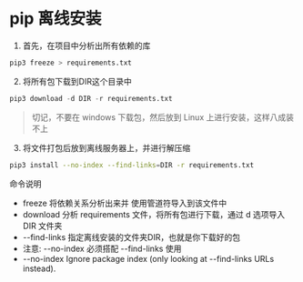 # pip 离线安装

1. 首先，在项目中分析出所有依赖的库

  ```python
  pip3 freeze > requirements.txt
  ```

2. 将所有包下载到DIR这个目录中

  ```python
  pip3 download -d DIR -r requirements.txt
  ```

  > 切记，不要在 windows 下载包，然后放到 Linux 上进行安装，这样八成装不上

3. 将文件打包后放到离线服务器上，并进行解压缩

  ```bash
  pip3 install --no-index --find-links=DIR -r requirements.txt
  ```

  

命令说明

  * freeze 将依赖关系分析出来并 使用管道符导入到该文件中
  * download 分析 requirements 文件，将所有包进行下载，通过 d 选项导入 DIR 文件夹
  * --find-links 指定离线安装的文件夹DIR，也就是你下载好的包
  * 注意: --no-index 必须搭配 --find-links 使用
  * --no-index Ignore package index (only looking at --find-links URLs instead).


